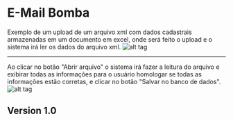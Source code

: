 E-Mail Bomba
=========
Exemplo de um upload de um arquivo xml com dados cadastrais armazenadas em um documento em excel, onde será feito o upload e o sistema irá ler os dados do arquivo xml.
![alt tag](https://github.com/renankabal/enviar-email-bomba/blob/master/imagens/index.png)


----
Ao clicar no botão "Abrir arquivo" o sistema irá fazer a leitura do arquivo e exibirar todas as informações para o usuário homologar se todas as informações estão corretas, e clicar no botão "Salvar no banco de dados".
![alt tag](https://github.com/renankabal/enviar-email-bomba/blob/master/imagens/ver_antes_de_enviar.png)


Version 1.0
----

